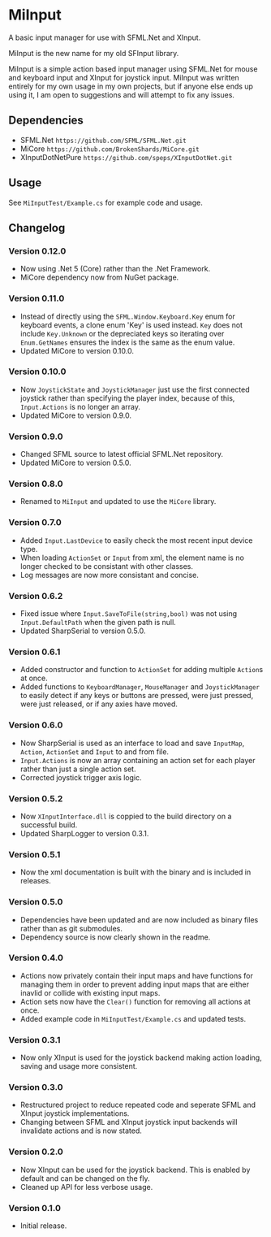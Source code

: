 # MiInput
A basic input manager for use with SFML.Net and XInput.

MiInput is the new name for my old SFInput library.

MiInput is a simple action based input manager using SFML.Net for mouse and keyboard input and
XInput for joystick input. MiInput was written entirely for my own usage in my own projects, but
if anyone else ends up using it, I am open to suggestions and will attempt to fix any issues.

## Dependencies
- SFML.Net `https://github.com/SFML/SFML.Net.git`
- MiCore `https://github.com/BrokenShards/MiCore.git`
- XInputDotNetPure `https://github.com/speps/XInputDotNet.git`

## Usage
See `MiInputTest/Example.cs` for example code and usage.

## Changelog

### Version 0.12.0
- Now using .Net 5 (Core) rather than the .Net Framework.
- MiCore dependency now from NuGet package.

### Version 0.11.0
- Instead of directly using the `SFML.Window.Keyboard.Key` enum for keyboard events, a clone enum
  'Key' is used instead. `Key` does not include `Key.Unknown` or the depreciated keys so iterating
  over `Enum.GetNames` ensures the index is the same as the enum value.
- Updated MiCore to version 0.10.0.

### Version 0.10.0
- Now `JoystickState` and `JoystickManager` just use the first connected joystick rather than
  specifying the player index, because of this, `Input.Actions` is no longer an array.
- Updated MiCore to version 0.9.0.

### Version 0.9.0
- Changed SFML source to latest official SFML.Net repository.
- Updated MiCore to version 0.5.0.

### Version 0.8.0
- Renamed to `MiInput` and updated to use the `MiCore` library.

### Version 0.7.0
- Added `Input.LastDevice` to easily check the most recent input device type.
- When loading `ActionSet` or `Input` from xml, the element name is no longer checked to be
  consistant with other classes.
- Log messages are now more consistant and concise.

### Version 0.6.2
- Fixed issue where `Input.SaveToFile(string,bool)` was not using `Input.DefaultPath` when the
  given path is null.
- Updated SharpSerial to version 0.5.0.

### Version 0.6.1
- Added constructor and function to `ActionSet` for adding multiple `Action`s at once.
- Added functions to `KeyboardManager`, `MouseManager` and `JoystickManager` to easily detect if
  any keys or buttons are pressed, were just pressed, were just released, or if any axies have
  moved.

### Version 0.6.0
- Now SharpSerial is used as an interface to load and save `InputMap`, `Action`, `ActionSet` and
  `Input` to and from file.
- `Input.Actions` is now an array containing an action set for each player rather than just a
  single action set.
- Corrected joystick trigger axis logic.

### Version 0.5.2
- Now `XInputInterface.dll` is coppied to the build directory on a successful build.
- Updated SharpLogger to version 0.3.1.

### Version 0.5.1
- Now the xml documentation is built with the binary and is included in releases.

### Version 0.5.0
- Dependencies have been updated and are now included as binary files rather than as git submodules.
- Dependency source is now clearly shown in the readme.

### Version 0.4.0
- Actions now privately contain their input maps and have functions for managing them in order to
  prevent adding input maps that are either inavlid or collide with existing input maps.
- Action sets now have the `Clear()` function for removing all actions at once.
- Added example code in `MiInputTest/Example.cs` and updated tests.

### Version 0.3.1
- Now only XInput is used for the joystick backend making action loading, saving and usage more
  consistent.

### Version 0.3.0
- Restructured project to reduce repeated code and seperate SFML and XInput joystick
  implementations.
- Changing between SFML and XInput joystick input backends will invalidate actions and is now
  stated.

### Version 0.2.0
- Now XInput can be used for the joystick backend. This is enabled by default and can be changed
  on the fly.
- Cleaned up API for less verbose usage.

### Version 0.1.0
- Initial release.
